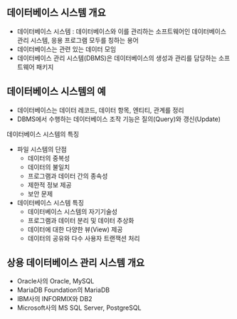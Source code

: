 ## 데이터베이스 시스템 개요

- 데이터베이스 시스템 : 데이터베이스와 이를 관리하는 소프트웨어인 데이터베이스 관리 시스템, 응용 프로그램 모두를 칭하는 용어
- 데이터베이스는 관련 있는 데이터 모임
- 데이터베이스 관리 시스템(DBMS)은 데이터베이스의 생성과 관리를 담당하는 소프트웨어 패키지

## 데이터베이스 시스템의 예

- 데이터베이스는 데이터 레코드, 데이터 항목, 엔티티, 관계를 정리
- DBMS에서 수행하는 데이터베이스 조작 기능은 질의(Query)와 갱신(Update)

데이터베이스 시스템의 특징

- 파일 시스템의 단점
  - 데이터의 중복성
  - 데이터의 불일치
  - 프로그램과 데이터 간의 종속성
  - 제한적 정보 제공
  - 보안 문제
- 데이터베이스 시스템 특징
  - 데이터베이스 시스템의 자기기술성
  - 프로그램과 데이터 분리 및 데이터 추상화
  - 데이터에 대한 다양한 뷰(View) 제공
  - 데이터의 공유와 다수 사용자 트랜잭션 처리

## 상용 데이터베이스 관리 시스템 개요

- Oracle사의 Oracle, MySQL
- MariaDB Foundation의 MariaDB
- IBM사의 INFORMIX와 DB2
- Microsoft사의 MS SQL Server, PostgreSQL